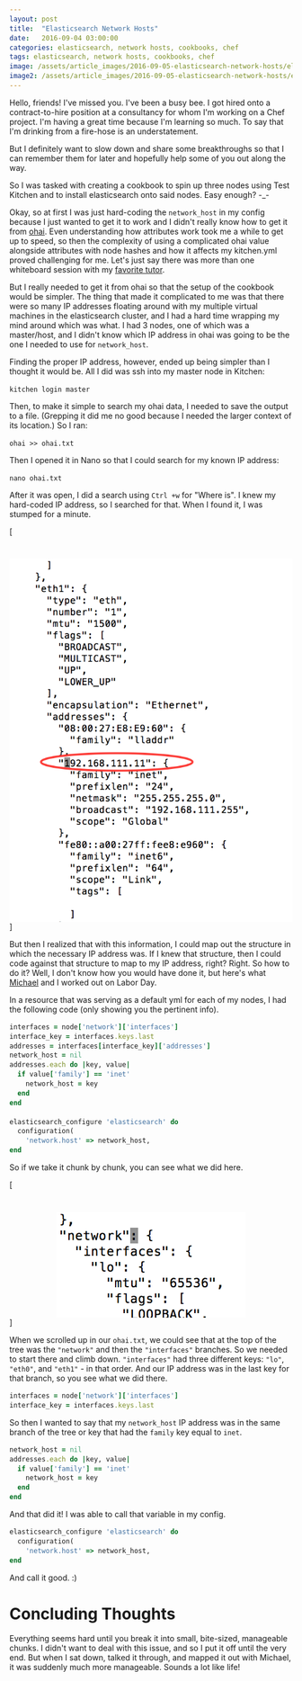 ```yaml
---
layout: post
title:  "Elasticsearch Network Hosts"
date:   2016-09-04 03:00:00
categories: elasticsearch, network hosts, cookbooks, chef
tags: elasticsearch, network hosts, cookbooks, chef
image: /assets/article_images/2016-09-05-elasticsearch-network-hosts/elasticsearch.jpg
image2: /assets/article_images/2016-09-05-elasticsearch-network-hosts/elasticsearch-mobile.jpg
---
```

Hello, friends! I've missed you. I've been a busy bee. I got hired onto a contract-to-hire position at a consultancy for whom I'm working on a Chef project. I'm having a great time because I'm learning so much. To say that I'm drinking from a fire-hose is an understatement.

But I definitely want to slow down and share some breakthroughs so that I can remember them for later and hopefully help some of you out along the way. 

So I was tasked with creating a cookbook to spin up three nodes using Test Kitchen and to install elasticsearch onto said nodes. Easy enough? -_- 

Okay, so at first I was just hard-coding the `network_host` in my config because I just wanted to get it to work and I didn't really know how to get it from [ohai](https://docs.chef.io/ohai.html). Even understanding how attributes work took me a while to get up to speed, so then the complexity of using a complicated ohai value alongside attributes with node hashes and how it affects my kitchen.yml proved challenging for me. Let's just say there was more than one whiteboard session with my [favorite tutor](http://hedge-ops.com). 

But I really needed to get it from ohai so that the setup of the cookbook would be simpler. The thing that made it complicated to me was that there were so many IP addresses floating around with my multiple virtual machines in the elasticsearch cluster, and I had a hard time wrapping my mind around which was what. I had 3 nodes, one of which was a master/host, and I didn't know which IP address in ohai was going to be the one I needed to use for `network_host`.

Finding the proper IP address, however, ended up being simpler than I thought it would be. All I did was ssh into my master node in Kitchen:

`kitchen login master` 

Then, to make it simple to search my ohai data, I needed to save the output to a file. (Grepping it did me no good because I needed the larger context of its location.) So I ran:

`ohai >> ohai.txt`

Then I opened it in Nano so that I could search for my known IP address:

`nano ohai.txt`

After it was open, I did a search using `Ctrl +w` for "Where is". I knew my hard-coded IP address, so I searched for that. When I found it, I was stumped for a minute.

[<img src='/assets/article_images/2016-09-05-elasticsearch-network-hosts/ohai-ip.png' style='display: block; margin-left: auto; margin-right: auto; padding-top: 40px' />]

But then I realized that with this information, I could map out the structure in which the necessary IP address was. If I knew that structure, then I could code against that structure to map to my IP address, right? Right. So how to do it? Well, I don't know how you would have done it, but here's what [Michael](http://hedge-ops.com) and I worked out on Labor Day.

In a resource that was serving as a default yml for each of my nodes, I had the following code (only showing you the pertinent info). 


```ruby
interfaces = node['network']['interfaces']
interface_key = interfaces.keys.last
addresses = interfaces[interface_key]['addresses']
network_host = nil
addresses.each do |key, value|
  if value['family'] == 'inet'
    network_host = key
  end
end

elasticsearch_configure 'elasticsearch' do
  configuration(
    'network.host' => network_host,
end
```

So if we take it chunk by chunk, you can see what we did here. 

[<img src='/assets/article_images/2016-09-05-elasticsearch-network-hosts/ohai-network.png' style='display: block; margin-left: auto; margin-right: auto; padding-top: 40px' />]

When we scrolled up in our `ohai.txt`, we could see that at the top of the tree was the `"network"` and then the `"interfaces"` branches. So we needed to start there and climb down. `"interfaces"` had three different keys: `"lo"`, `"eth0"`, and `"eth1"` - in that order. And our IP address was in the last key for that branch, so you see what we did there.

```ruby
interfaces = node['network']['interfaces']
interface_key = interfaces.keys.last
```

So then I wanted to say that my `network_host` IP address was in the same branch of the tree or key that had the `family` key equal to `inet`.  

```ruby
network_host = nil
addresses.each do |key, value|
  if value['family'] == 'inet'
    network_host = key
  end
end
```

And that did it! I was able to call that variable in my config.

```ruby
elasticsearch_configure 'elasticsearch' do
  configuration(
    'network.host' => network_host,
end
``` 

And call it good. :)

# Concluding Thoughts
Everything seems hard until you break it into small, bite-sized, manageable chunks. I didn't want to deal with this issue, and so I put it off until the very end. But when I sat down, talked it through, and mapped it out with Michael, it was suddenly much more manageable. Sounds a lot like life!
